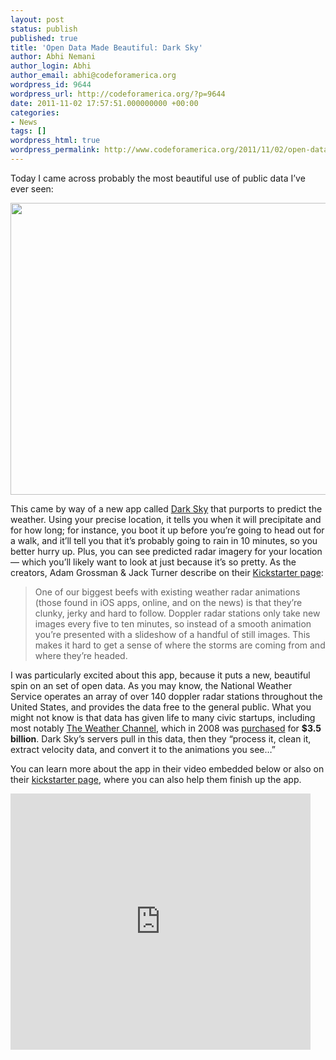 ```yaml
---
layout: post
status: publish
published: true
title: 'Open Data Made Beautiful: Dark Sky'
author: Abhi Nemani
author_login: Abhi
author_email: abhi@codeforamerica.org
wordpress_id: 9644
wordpress_url: http://codeforamerica.org/?p=9644
date: 2011-11-02 17:57:51.000000000 +00:00
categories:
- News
tags: []
wordpress_html: true
wordpress_permalink: http://www.codeforamerica.org/2011/11/02/open-data-made-beautiful-dark-sky/
---
```


<p>Today I came across probably the most beautiful use of public data I’ve ever seen:</p>
<p><a href="http://codeforamerica.org/wp-content/uploads/2011/11/DarkSkyGraphs.png"><img alt="" class="aligncenter size-full wp-image-9645" height="467" src="http://codeforamerica.org/wp-content/uploads/2011/11/DarkSkyGraphs.png" title="DarkSkyGraphs" width="560"/></a></p>
<p>This came by way of a new app called <a href="http://www.kickstarter.com/projects/jackadam/dark-sky-hyperlocal-weather-prediction-and-visuali">Dark Sky</a> that purports to predict the weather. Using your precise location, it tells you when it will precipitate and for how long; for instance, you boot it up before you’re going to head out for a walk, and it’ll tell you that it’s probably going to rain in 10 minutes, so you better hurry up. Plus, you can see predicted radar imagery for your location — which you’ll likely want to look at just because it’s so pretty. As the creators, Adam Grossman &amp; Jack Turner describe on their <a href="http://www.kickstarter.com/projects/jackadam/dark-sky-hyperlocal-weather-prediction-and-visuali">Kickstarter page</a>:</p>
<blockquote><p>One of our biggest beefs with existing weather radar animations (those found in iOS apps, online, and on the news) is that they’re clunky, jerky and hard to follow. Doppler radar stations only take new images every five to ten minutes, so instead of a smooth animation you’re presented with a slideshow of a handful of still images. This makes it hard to get a sense of where the storms are coming from and where they’re headed.
</p></blockquote>
<p>I was particularly excited about this app, because it puts a new, beautiful spin on an set of open data. As you may know, the National Weather Service operates an array of over 140 doppler radar stations throughout the United States, and provides the data free to the general public. What you might not know is that data has given life to many civic startups, including most notably <a href="http://weather.com">The Weather Channel</a>, which in 2008 was <a href="http://www.broadcastingcable.com/article/101180-The_Weather_Channel_Sale_Wraps.php">purchased</a> for <strong>$3.5 billion</strong>. Dark Sky’s servers pull in this data, then they “process it, clean it, extract velocity data, and convert it to the animations you see…” </p>
<p>You can learn more about the app in their video embedded below or also on their <a href="http://www.kickstarter.com/projects/jackadam/dark-sky-hyperlocal-weather-prediction-and-visuali">kickstarter page</a>, where you can also help them finish up the app.</p>
<p><iframe frameborder="0" height="410px" src="http://www.kickstarter.com/projects/jackadam/dark-sky-hyperlocal-weather-prediction-and-visuali/widget/video.html" width="480px"></iframe></p>

